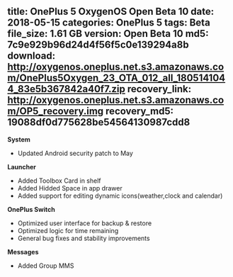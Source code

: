 title: OnePlus 5 OxygenOS Open Beta 10
date: 2018-05-15
categories: OnePlus 5
tags: Beta
file_size: 1.61 GB
version: Open Beta 10
md5: 7c9e929b96d24d4f56f5c0e139294a8b
download: http://oxygenos.oneplus.net.s3.amazonaws.com/OnePlus5Oxygen_23_OTA_012_all_1805141044_83e5b367842a40f7.zip
recovery_link: http://oxygenos.oneplus.net.s3.amazonaws.com/OP5_recovery.img
recovery_md5: 19088df0d775628be54564130987cdd8
---
**System**
* Updated Android security patch to May

**Launcher**
* Added Toolbox Card in shelf
* Added Hidded Space in app drawer
* Added support for editing dynamic icons(weather,clock and calendar)

**OnePlus Switch**
* Optimized user interface for backup & restore 
* Optimized logic for time remaining
* General bug fixes and stability improvements

**Messages**
* Added Group MMS
